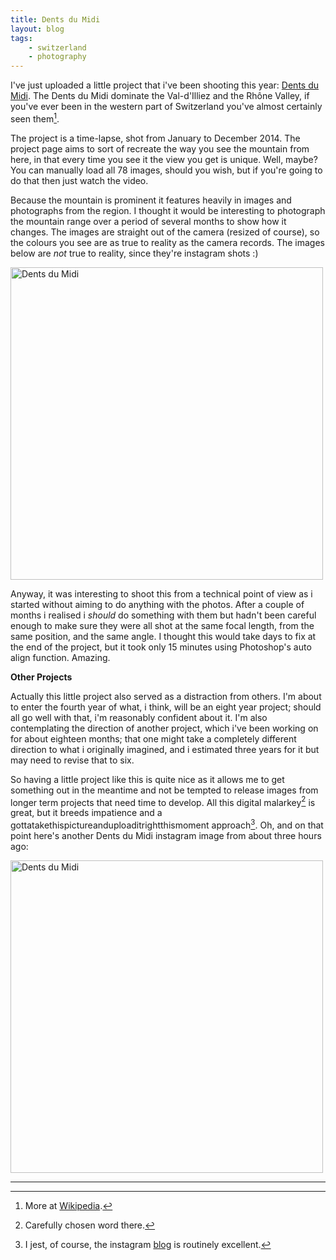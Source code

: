 ```yaml
---
title: Dents du Midi
layout: blog
tags:
    - switzerland
    - photography
---
```


I've just uploaded a little project that i've been shooting this year: <a href="{{ site.url }}/projects/dents_du_midi/">Dents du Midi</a>. The Dents du Midi dominate the Val-d'Illiez and the Rhône Valley, if you've ever been in the western part of Switzerland you've almost certainly seen them[^1].

The project is a time-lapse, shot from January to December 2014. The project page aims to sort of recreate the way you see the mountain from here, in that every time you see it the view you get is unique. Well, maybe? You can manually load all 78 images, should you wish, but if you're going to do that then just watch the video.

Because the mountain is prominent it features heavily in images and photographs from the region. I thought it would be interesting to photograph the mountain range over a period of several months to show how it changes. The images are straight out of the camera (resized of course), so the colours you see are as true to reality as the camera records. The images below are *not* true to reality, since they're instagram shots :)

<img src="{{ site.url }}/images/2014/12/1.jpg" height="500" width="500" alt="Dents du Midi" />

Anyway, it was interesting to shoot this from a technical point of view as i started without aiming to do anything with the photos. After a couple of months i realised i *should* do something with them but hadn't been careful enough to make sure they were all shot at the same focal length, from the same position, and the same angle. I thought this would take days to fix at the end of the project, but it took only 15 minutes using Photoshop's auto align function. Amazing.

**Other Projects**

Actually this little project also served as a distraction from others. I'm about to enter the fourth year of what, i think, will be an eight year project; should all go well with that, i'm reasonably confident about it. I'm also contemplating the direction of another project, which i've been working on for about eighteen months; that one might take a completely different direction to what i originally imagined, and i estimated three years for it but may need to revise that to six.

So having a little project like this is quite nice as it allows me to get something out in the meantime and not be tempted to release images from longer term projects that need time to develop. All this digital malarkey[^2] is great, but it breeds impatience and a gottatakethispictureanduploaditrightthismoment approach[^3]. Oh, and on that point here's another Dents du Midi instagram image from about three hours ago:

<img src="{{ site.url }}/images/2014/12/2.jpg" height="500" width="500" alt="Dents du Midi" />

<hr />

[^1]: More at [Wikipedia](http://en.wikipedia.org/wiki/Dents_du_Midi).

[^2]: Carefully chosen word there.

[^3]: I jest, of course, the instagram [blog](http://blog.instagram.com/) is routinely excellent.
